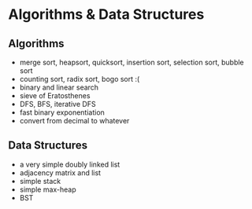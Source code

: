 # Algorithms & Data Structures

## Algorithms

- merge sort, heapsort, quicksort, insertion sort, selection sort, bubble sort
- counting sort, radix sort, bogo sort :(
- binary and linear search
- sieve of Eratosthenes
- DFS, BFS, iterative DFS
- fast binary exponentiation
- convert from decimal to whatever

## Data Structures

- a very simple doubly linked list
- adjacency matrix and list
- simple stack
- simple max-heap
- BST
